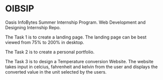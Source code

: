 # OIBSIP
Oasis InfoBytes Summer Internship Program. Web Development and Designing Internship Repo.

The Task 1 is to create a landing page.
The landing page can be best viewed from 75% to 200% in desktop.

The Task 2 is to create a personal portfolio.

The Task 3 is to design a Temperature conversion Website.
The website takes input in celcius, fahrenheit and kelvin from the user and displays the converted value in the unit selected by the users.
